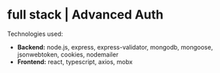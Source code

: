 # full stack | Advanced Auth

Technologies used:
- **Backend:** node.js, express, express-validator, mongodb, mongoose, jsonwebtoken, cookies, nodemailer
- **Frontend:** react, typescript, axios, mobx
